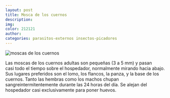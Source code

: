 ```yaml
---
layout: post
title: Mosca de los cuernos
description:
img:
color: 212121
author:
categories: parasitos-externos insectos-picadores
---
```

![moscas de los cuernos]({{site.baseurl}}/images/image1.png)

Las moscas de los cuernos adultas son pequeñas (3 a 5 mm) y pasan casi todo el tiempo sobre el hospedador, normalmente mirando hacia abajo. Sus lugares preferidos son el lomo, los flancos, la panza, y la base de los cuernos. Tanto las hembras como los machos chupan sangreintermitentemente durante las 24 horas del día. Se alejan del hospedador casi exclusivamente para poner huevos. 

